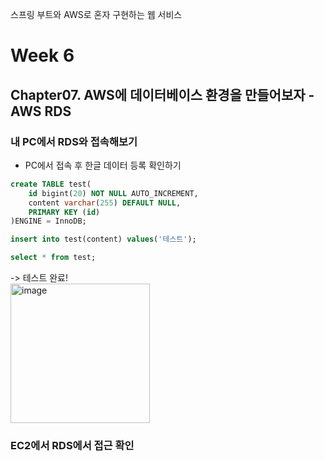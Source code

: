 스프링 부트와 AWS로 혼자 구현하는 웹 서비스

# Week 6
## Chapter07. AWS에 데이터베이스 환경을 만들어보자 - AWS RDS
### 내 PC에서 RDS와 접속해보기
- PC에서 접속 후 한글 데이터 등록 확인하기
```sql
create TABLE test(
    id bigint(20) NOT NULL AUTO_INCREMENT,
    content varchar(255) DEFAULT NULL,
    PRIMARY KEY (id)
)ENGINE = InnoDB;

insert into test(content) values('테스트');

select * from test;
```
-> 테스트 완료! <br>
<img width="223" alt="image" src="https://github.com/5jisoo/2023-1-SpringBoot-AWS-Study/assets/96935231/ebfd4b4c-5434-49a6-9373-b52eb2b96b0d">


### EC2에서 RDS에서 접근 확인
